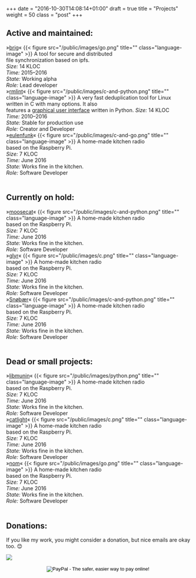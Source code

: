 +++
date = "2016-10-30T14:08:14+01:00"
draft = true
title = "Projects"
weight = 50
class = "post"
+++

<h2>Active and maintained:</h2>

<div id="project-list">
<div class="stamp">
	<div class="project">
		<span id="title"><a>»<u>bri</u>g«</a></span>
		{{< figure src="/public/images/go.png" title="" class="language-image" >}}
		<span id="desc">
		A tool for secure and distributed<br />
		file synchronization based on <a>ipfs</a>.<br />
		</span>
		<span id="role">
		<i id="role-string">Size:</i> 14 KLOC
		<br />
		<i id="role-string">Time:</i> 2015&ndash;2016
		<br />
		<i id="role-string">State:</i> Working alpha
		<br />
		<i id="role-string">Role:</i> Lead developer
		</span>
	</div>
</div>
<div class="stamp">
	<div class="project">
		<span id="title"><a>»<u>rmlint</u>«</a></span>
		{{< figure src="/public/images/c-and-python.png" title="" class="language-image" >}}
		<span id="desc">
		A very fast deduplication tool for Linux<br />
		written in C with many options. It also<br />
		features a <a href="https://rmlint.readthedocs.io/en/latest/gui.html">graphical user interface</a> written in Python.
		</span>
		<span id="role">
		<i id="role-string">Size:</i> 14 KLOC
		<br />
		<i id="role-string">Time:</i> 2010&ndash;2016
		<br />
		<i id="role-string">State:</i> Stable for production use
		<br />
		<i id="role-string">Role:</i> Creator and Developer
		</span>
	</div>
</div>
<div class="stamp">
	<div class="project">
		<span id="title"><a>»<u>eulenfunk</u>«</a></span>
		{{< figure src="/public/images/c-and-go.png" title="" class="language-image" >}}
		<span id="desc">
		A home-made kitchen radio<br />
		based on the Raspberry Pi.<br />
		</span>
		<span id="role">
		<i id="role-string">Size:</i> 7 KLOC
		<br />
		<i id="role-string">Time:</i> June 2016
		<br />
		<i id="role-string">State:</i> Works fine in the kitchen.
		<br />
		<i id="role-string">Role:</i> Software Developer
		</span>
	</div>
</div>
</div>

<br />

<h2>Currently on hold:</h2>

<div id="project-list">
<div class="stamp">
	<div class="project">
		<span id="title"><a>»<u>moosecat</u>«</a></span>
		{{< figure src="/public/images/c-and-python.png" title="" class="language-image" >}}
		<span id="desc">
		A home-made kitchen radio<br />
		based on the Raspberry Pi.<br />
		</span>
		<span id="role">
		<i id="role-string">Size:</i> 7 KLOC
		<br />
		<i id="role-string">Time:</i> June 2016
		<br />
		<i id="role-string">State:</i> Works fine in the kitchen.
		<br />
		<i id="role-string">Role:</i> Software Developer
		</span>
	</div>
</div>
<div class="stamp">
	<div class="project">
		<span id="title"><a>»<u>glyr</u>«</a></span>
		{{< figure src="/public/images/c.png" title="" class="language-image" >}}
		<span id="desc">
		A home-made kitchen radio<br />
		based on the Raspberry Pi.<br />
		</span>
		<span id="role">
		<i id="role-string">Size:</i> 7 KLOC
		<br />
		<i id="role-string">Time:</i> June 2016
		<br />
		<i id="role-string">State:</i> Works fine in the kitchen.
		<br />
		<i id="role-string">Role:</i> Software Developer
		</span>
	</div>
</div>
<div class="stamp">
	<div class="project">
		<span id="title"><a>»<u>Snøbær</u>«</a></span>
		{{< figure src="/public/images/c-and-python.png" title="" class="language-image" >}}
		<span id="desc">
		A home-made kitchen radio<br />
		based on the Raspberry Pi.<br />
		</span>
		<span id="role">
		<i id="role-string">Size:</i> 7 KLOC
		<br />
		<i id="role-string">Time:</i> June 2016
		<br />
		<i id="role-string">State:</i> Works fine in the kitchen.
		<br />
		<i id="role-string">Role:</i> Software Developer
		</span>
	</div>
</div>
</div>

<br />

<h2>Dead or small projects:</h2>

<div id="project-list">
<div class="stamp">
	<div class="project">
		<span id="title"><a>»<u>libmunin</u>«</a></span>
		{{< figure src="/public/images/python.png" title="" class="language-image" >}}
		<span id="desc">
		A home-made kitchen radio<br />
		based on the Raspberry Pi.<br />
		</span>
		<span id="role">
		<i id="role-string">Size:</i> 7 KLOC
		<br />
		<i id="role-string">Time:</i> June 2016
		<br />
		<i id="role-string">State:</i> Works fine in the kitchen.
		<br />
		<i id="role-string">Role:</i> Software Developer
		</span>
	</div>
</div>
<div class="stamp">
	<div class="project">
		<span id="title"><a>»<u>catlight</u>«</a></span>
		{{< figure src="/public/images/c.png" title="" class="language-image" >}}
		<span id="desc">
		A home-made kitchen radio<br />
		based on the Raspberry Pi.<br />
		</span>
		<span id="role">
		<i id="role-string">Size:</i> 7 KLOC
		<br />
		<i id="role-string">Time:</i> June 2016
		<br />
		<i id="role-string">State:</i> Works fine in the kitchen.
		<br />
		<i id="role-string">Role:</i> Software Developer
		</span>
	</div>
</div>
<div class="stamp">
	<div class="project">
		<span id="title"><a>»<u>nom</u>«</a></span>
		{{< figure src="/public/images/go.png" title="" class="language-image" >}}
		<span id="desc">
		A home-made kitchen radio<br />
		based on the Raspberry Pi.<br />
		</span>
		<span id="role">
		<i id="role-string">Size:</i> 7 KLOC
		<br />
		<i id="role-string">Time:</i> June 2016
		<br />
		<i id="role-string">State:</i> Works fine in the kitchen.
		<br />
		<i id="role-string">Role:</i> Software Developer
		</span>
	</div>
</div>
</div>

<br />

<h2>Donations:</h2>

If you like my work, you might consider a donation, but nice emails are okay too. 😊

<a href="https://flattr.com/thing/302682/libglyr"><img src="https://api.flattr.com/button/flattr-badge-large.png" /></a>
<center>
   <form action="https://www.paypal.com/cgi-bin/webscr" method="post">
	   <input type="hidden" name="cmd" value="_s-xclick">
	   <input type="hidden" name="hosted_button_id" value="JXCXKRMS8EDVC">
	   <input type="image" src="https://www.paypalobjects.com/en_US/i/btn/btn_donate_SM.gif" border="0" name="submit" alt="PayPal - The safer, easier way to pay online!">
	   <img alt="" border="0" src="https://www.paypalobjects.com/de_DE/i/scr/pixel.gif" width="1" height="1">
   </form>
</center>

